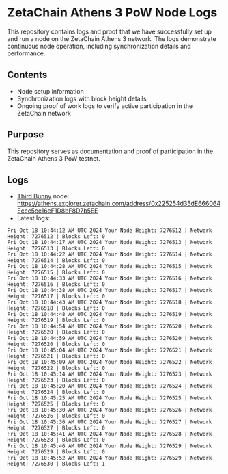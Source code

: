 # ZetaChain Athens 3 PoW Node Logs
This repository contains logs and proof that we have successfully set up and run a node on the ZetaChain Athens 3 network. The logs demonstrate continuous node operation, including synchronization details and performance.

## Contents
- Node setup information
- Synchronization logs with block height details
- Ongoing proof of work logs to verify active participation in the ZetaChain network

## Purpose
This repository serves as documentation and proof of participation in the ZetaChain Athens 3 PoW testnet.

## Logs

- [Third Bunny](https://thirdbunny.xyz/) node: https://athens.explorer.zetachain.com/address/0x225254d35dE666064Eccc5ce16eF1D8bF8D7b5EE
- Latest logs:
```
Fri Oct 18 10:44:12 AM UTC 2024 Your Node Height: 7276512 | Network Height: 7276512 | Blocks Left: 0
Fri Oct 18 10:44:17 AM UTC 2024 Your Node Height: 7276513 | Network Height: 7276513 | Blocks Left: 0
Fri Oct 18 10:44:22 AM UTC 2024 Your Node Height: 7276514 | Network Height: 7276514 | Blocks Left: 0
Fri Oct 18 10:44:28 AM UTC 2024 Your Node Height: 7276515 | Network Height: 7276515 | Blocks Left: 0
Fri Oct 18 10:44:33 AM UTC 2024 Your Node Height: 7276516 | Network Height: 7276516 | Blocks Left: 0
Fri Oct 18 10:44:38 AM UTC 2024 Your Node Height: 7276517 | Network Height: 7276517 | Blocks Left: 0
Fri Oct 18 10:44:43 AM UTC 2024 Your Node Height: 7276518 | Network Height: 7276518 | Blocks Left: 0
Fri Oct 18 10:44:48 AM UTC 2024 Your Node Height: 7276519 | Network Height: 7276519 | Blocks Left: 0
Fri Oct 18 10:44:54 AM UTC 2024 Your Node Height: 7276520 | Network Height: 7276520 | Blocks Left: 0
Fri Oct 18 10:44:59 AM UTC 2024 Your Node Height: 7276520 | Network Height: 7276520 | Blocks Left: 0
Fri Oct 18 10:45:04 AM UTC 2024 Your Node Height: 7276521 | Network Height: 7276521 | Blocks Left: 0
Fri Oct 18 10:45:09 AM UTC 2024 Your Node Height: 7276522 | Network Height: 7276522 | Blocks Left: 0
Fri Oct 18 10:45:14 AM UTC 2024 Your Node Height: 7276523 | Network Height: 7276523 | Blocks Left: 0
Fri Oct 18 10:45:20 AM UTC 2024 Your Node Height: 7276524 | Network Height: 7276524 | Blocks Left: 0
Fri Oct 18 10:45:25 AM UTC 2024 Your Node Height: 7276525 | Network Height: 7276525 | Blocks Left: 0
Fri Oct 18 10:45:30 AM UTC 2024 Your Node Height: 7276526 | Network Height: 7276526 | Blocks Left: 0
Fri Oct 18 10:45:36 AM UTC 2024 Your Node Height: 7276527 | Network Height: 7276527 | Blocks Left: 0
Fri Oct 18 10:45:41 AM UTC 2024 Your Node Height: 7276528 | Network Height: 7276528 | Blocks Left: 0
Fri Oct 18 10:45:46 AM UTC 2024 Your Node Height: 7276529 | Network Height: 7276529 | Blocks Left: 0
Fri Oct 18 10:45:52 AM UTC 2024 Your Node Height: 7276529 | Network Height: 7276530 | Blocks Left: 1
```
